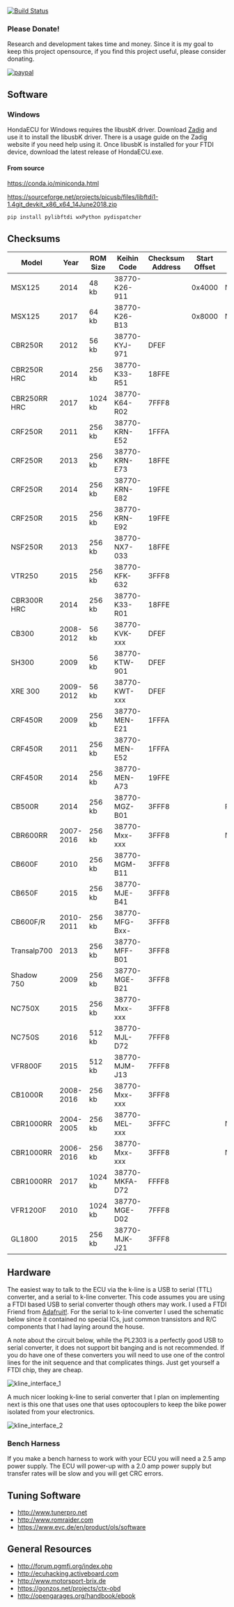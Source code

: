 [![Build Status](https://ci.appveyor.com/api/projects/status/rigvo8jwvgaxcbtp?svg=true)](https://ci.appveyor.com/project/RyanHope/hondaecu)

### Please Donate!

Research and development takes time and money. Since it is my goal to keep this project opensource, if you find this project useful, please consider donating.

[![paypal](https://www.paypalobjects.com/en_US/i/btn/btn_donateCC_LG.gif)](https://www.paypal.com/cgi-bin/webscr?cmd=_s-xclick&hosted_button_id=XL3H864LE567E)

## Software

### Windows

HondaECU for Windows requires the libusbK driver. Download [Zadig](https://zadig.akeo.ie/) and use it to install the libusbK driver. There is a usage guide on the Zadig website if you need help using it. Once libusbK is installed for your FTDI device, download the latest release of HondaECU.exe.


#### From source

 https://conda.io/miniconda.html

 https://sourceforge.net/projects/picusb/files/libftdi1-1.4git_devkit_x86_x64_14June2018.zip

 ```
pip install pylibftdi wxPython pydispatcher
 ```

## Checksums

| Model        | Year      | ROM Size | Keihin Code    | Checksum<br>Address | Start<br>Offset | CPU    |
|--------------|-----------|----------|----------------|------------------|--------|--------|
| MSX125       | 2014      | 48 kb    | 38770-K26-911  |                  | 0x4000 | M16C   |
| MSX125       | 2017      | 64 kb    | 38770-K26-B13  |                  | 0x8000 | M16C   |
| CBR250R      | 2012      | 56 kb    | 38770-KYJ-971  | DFEF             |        |        |
| CBR250R HRC  | 2014      | 256 kb   | 38770-K33-R51  | 18FFE            |        |        |
| CBR250RR HRC | 2017      | 1024 kb  | 38770-K64-R02  | 7FFF8            |        |        |
| CRF250R      | 2011      | 256 kb   | 38770-KRN-E52  | 1FFFA            |        |        |
| CRF250R      | 2013      | 256 kb   | 38770-KRN-E73  | 18FFE            |        |        |
| CRF250R      | 2014      | 256 kb   | 38770-KRN-E82  | 19FFE            |        |        |
| CRF250R      | 2015      | 256 kb   | 38770-KRN-E92  | 19FFE            |        |        |
| NSF250R      | 2013      | 256 kb   | 38770-NX7-033  | 18FFE            |        |        |
| VTR250       | 2015      | 256 kb   | 38770-KFK-632  | 3FFF8            |        |        |
| CBR300R HRC  | 2014      | 256 kb   | 38770-K33-R01  | 18FFE            |        |        |
| CB300        | 2008-2012 | 56 kb    | 38770-KVK-xxx  | DFEF             |        |        |
| SH300        | 2009      | 56 kb    | 38770-KTW-901  | DFEF             |        |        |
| XRE 300      | 2009-2012 | 56 kb    | 38770-KWT-xxx  | DFEF             |        |        |
| CRF450R      | 2009      | 256 kb   | 38770-MEN-E21  | 1FFFA            |        |        |
| CRF450R      | 2011      | 256 kb   | 38770-MEN-E52  | 1FFFA            |        |        |
| CRF450R      | 2014      | 256 kb   | 38770-MEN-A73  | 19FFE            |        |        |
| CB500R       | 2014      | 256 kb   | 38770-MGZ-B01  | 3FFF8            |        | PPC    |
| CBR600RR     | 2007-2016 | 256 kb   | 38770-Mxx-xxx  | 3FFF8            |        | M32R   |
| CB600F       | 2010      | 256 kb   | 38770-MGM-B11  | 3FFF8            |        |        |
| CB650F       | 2015      | 256 kb   | 38770-MJE-B41  | 3FFF8            |        |        |
| CB600F/R     | 2010-2011 | 256 kb   | 38770-MFG-Bxx- | 3FFF8            |        |        |
| Transalp700  | 2013      | 256 kb   | 38770-MFF-B01  | 3FFF8            |        |        |
| Shadow 750   | 2009      | 256 kb   | 38770-MGE-B21  | 3FFF8            |        |        |
| NC750X       | 2015      | 256 kb   | 38770-Mxx-xxx  | 3FFF8            |        |        |
| NC750S       | 2016      | 512 kb   | 38770-MJL-D72  | 7FFF8            |        |        |
| VFR800F      | 2015      | 512 kb   | 38770-MJM-J13  | 7FFF8            |        |        |
| CB1000R      | 2008-2016 | 256 kb   | 38770-Mxx-xxx  | 3FFF8            |        |        |
| CBR1000RR    | 2004-2005 | 256 kb   | 38770-MEL-xxx  | 3FFFC            |        | M32R   |
| CBR1000RR    | 2006-2016 | 256 kb   | 38770-Mxx-xxx  | 3FFF8            |        | M32R   |
| CBR1000RR    | 2017      | 1024 kb  | 38770-MKFA-D72 | FFFF8            |        |        |
| VFR1200F     | 2010      | 1024 kb  | 38770-MGE-D02  | 7FFF8            |        |        |
| GL1800       | 2015      | 256 kb   | 38770-MJK-J21  | 3FFF8            |        |        |

## Hardware

The easiest way to talk to the ECU via the k-line is a USB to serial (TTL) converter,
and a serial to k-line converter. This code assumes you are using a FTDI based USB to
serial converter though others may work. I used a FTDI Friend from [Adafruit!](https://www.adafruit.com/product/284).
For the serial to k-line converter I used the schematic below since it contained no
special ICs, just common transistors and R/C components that I had laying around the house.

A note about the circuit below, while the PL2303 is a perfectly good USB to serial converter, it does not support bit banging and is not recommended. If you do have one of these converters you will need to use one of the control lines for the init sequence and that complicates things. Just get yourself a FTDI chip, they are cheap.

![kline_interface_1](http://pinoutguide.com/images/upload/pinout_117944425_image.png)

A much nicer looking k-line to serial converter that I plan on implementing next is
this one that uses one that uses optocouplers to keep the bike power isolated from
your electronics.

![kline_interface_2](http://projects.gonzos.net/wp-content/uploads/2017/04/CTX-kline-interface-1024x514.png)


### Bench Harness

If you make a bench harness to work with your ECU you will need a 2.5 amp power supply. The ECU will power-up with a 2.0 amp power supply but transfer rates will be slow and you will get CRC errors.

## Tuning Software

* http://www.tunerpro.net
* http://www.romraider.com
* https://www.evc.de/en/product/ols/software


## General Resources

* http://forum.pgmfi.org/index.php
* http://ecuhacking.activeboard.com
* http://www.motorsport-brix.de
* https://gonzos.net/projects/ctx-obd
* http://opengarages.org/handbook/ebook

